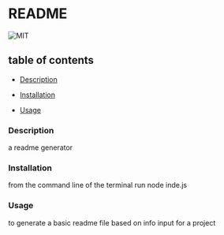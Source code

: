 # README
![MIT](https://img.shields.io/badge/license-MIT-blue)

## table of contents
* [Description](#description)

* [Installation](#installation)

* [Usage](#usage)

### Description
a readme generator

### Installation 
from the command line of the terminal run node inde.js

### Usage
to generate a basic readme file based on info input for a project


